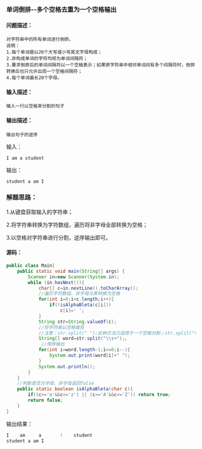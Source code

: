 ### 单词倒排--多个空格去重为一个空格输出

#### 问题描述：

```
对字符串中的所有单词进行倒排。
说明：
1.每个单词是以26个大写或小写英文字母构成；
2.非构成单词的字符均视为单词间隔符；
3.要求倒排后的单词间隔符以一个空格表示；如果原字符串中相邻单词间有多个间隔符时，倒排转换后也只允许出现一个空格间隔符；
4.每个单词最长20个字母。
```

#### 输入描述：

```
输入一行以空格来分割的句子
```

#### 输出描述：

```
输出句子的逆序
```

输入：

```
I am a student
```

输出：

```
student a am I
```

### 解题思路：

1.从键盘获取输入的字符串；

2.将字符串转换为字符数组，遍历将非字母全部转换为空格；

3.以空格对字符串进行分割，逆序输出即可。

#### 源码：

```java
public class Main{
    public static void main(String[] args) {
        Scanner in=new Scanner(System.in);
        while (in.hasNext()){
            char[] c=in.nextLine().toCharArray();
            //遍历字符数组，非字母元素转换为空格
            for(int i=0;i<c.length;i++){
                if(!isAlphaBleta(c[i]))
                    c[i]=' ';
            }
            String str=String.valueOf(c);
            //将字符串以空格裁剪
            //注意：str.split(" "):此种方法只适用于一个空格分割；str.split("\\s+")：此种方法适用于单个或多个空格字符(空格去重)
            String[] word=str.split("\\s+");、
             //倒序输出
            for(int i=word.length-1;i>=0;i--){
                System.out.print(word[i]+" ");
            }
            System.out.println();
        }
    }
    //判断是否为字母，非字母返回false
    public static boolean isAlphaBleta(char c){
        if((c>='a'&&c<='z') || (c>='A'&&c<='Z')) return true;
        return false;
    }
}
```

输出结果：

```java
I    am     a       !    student 
student a am I 
```


